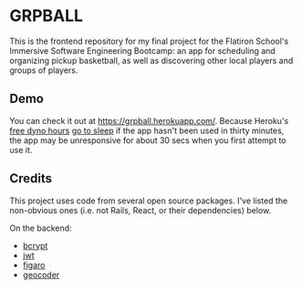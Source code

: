 # GRPBALL

This is the frontend repository for my final project for the Flatiron School's Immersive Software Engineering Bootcamp: an app for scheduling and organizing pickup basketball, as well as discovering other local players and groups of players.

## Demo

You can check it out at https://grpball.herokuapp.com/. Because Heroku's <a href="https://devcenter.heroku.com/articles/free-dyno-hours">free dyno hours</a> <a href="https://devcenter.heroku.com/articles/free-dyno-hours#dyno-sleeping">go to sleep</a> if the app hasn't been used in thirty minutes, the app may be unresponsive for about 30 secs when you first attempt to use it.

## Credits

This project uses code from several open source packages. I've listed the non-obvious ones (i.e. not Rails, React, or their dependencies) below.

On the backend:
<ul> 
  
  <li><a href="https://github.com/codahale/bcrypt-ruby" target="_blank">bcrypt</a></li>
  <li><a href="https://github.com/jwt/ruby-jwt" target="_blank">jwt</a></li>
  <li><a href="https://github.com/laserlemon/figaro" target="_blank">figaro</a></li>
  <li><a href="https://github.com/alexreisner/geocoder" target="_blank">geocoder</a></li>

</ul>
